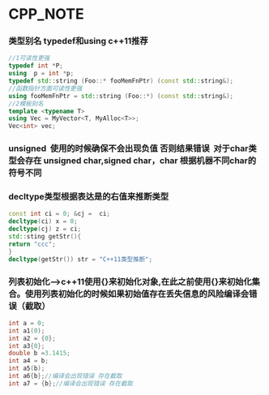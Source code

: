 # CPP_NOTE  
### 类型别名 typedef和using c++11推荐  
```c++
//1可读性更强
typedef int *P;
using  p = int *p;
typedef std::string (Foo::* fooMemFnPtr) (const std::string&);
//函数指针方面可读性更强
using fooMemFnPtr = std::string (Foo::*) (const std::string&);
//2模板别名
template <typename T>
using Vec = MyVector<T, MyAlloc<T>>;
Vec<int> vec;
```
### unsigned  使用的时候确保不会出现负值 否则结果错误  对于char类型会存在 unsigned char,signed char，char 根据机器不同char的符号不同
### decltype类型根据表达是的右值来推断类型  
```c++
const int ci = 0; &cj =  ci;  
decltype(ci) x = 0;  
decltype(cj) z = ci;  
std::sting getStr(){
return "ccc";
}
decltype(getStr()) str = "C++11类型推断";
```
### 列表初始化-->c++11使用{}来初始化对象,在此之前使用{}来初始化集合。使用列表初始化的时候如果初始值存在丢失信息的风险编译会错误（截取）
```c++
int a = 0;
int a1(0);
int a2 = {0};
int a3{0};
double b =3.1415;
int a4 = b;
int a5(b);
int a6{b};//编译会出现错误 存在截取
int a7 = {b};//编译会出现错误 存在截取
```
